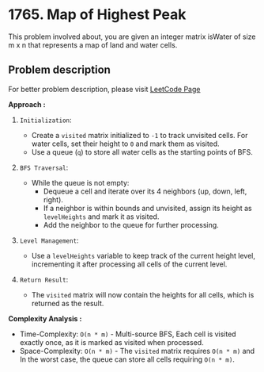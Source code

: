 # 1765. Map of Highest Peak

This problem involved about, you are given an integer matrix isWater of size m x n that represents a map of land and water cells.

## Problem description

For better problem description, please visit [LeetCode Page](https://leetcode.com/problems/map-of-highest-peak/description/)

**Approach :**<br/>

1. `Initialization`:

    - Create a `visited` matrix initialized to `-1` to track unvisited cells. For water cells, set their height to `0` and mark them as visited.
    - Use a queue (`q`) to store all water cells as the starting points of BFS.

2. `BFS Traversal`:

    - While the queue is not empty:
        - Dequeue a cell and iterate over its 4 neighbors (up, down, left, right).
        - If a neighbor is within bounds and unvisited, assign its height as `levelHeights` and mark it as visited.
        - Add the neighbor to the queue for further processing.

3. `Level Management`:

    - Use a `levelHeights` variable to keep track of the current height level, incrementing it after processing all cells of the current level.

4. `Return Result`:
    - The `visited` matrix will now contain the heights for all cells, which is returned as the result.

**Complexity Analysis :**<br/>

-   Time-Complexity: `O(n * m)` - Multi-source BFS, Each cell is visited exactly once, as it is marked as visited when processed.
-   Space-Complexity: `O(n * m)` - The `visited` matrix requires `O(n * m)` and In the worst case, the queue can store all cells requiring `O(n * m)`.
